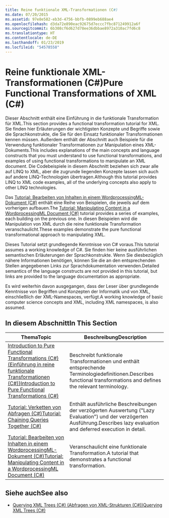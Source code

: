 ```yaml
---
title: Reine funktionale XML-Transformationen (C#)
ms.date: 07/20/2015
ms.assetid: 97e8e582-eb3d-4756-bbfb-0899eb688ae4
ms.openlocfilehash: d3da72e890eac92675d7eccc7fbc871249912a6f
ms.sourcegitcommit: 6b308cf6d627d78ee36dbbae8972a310ac7fd6c8
ms.translationtype: HT
ms.contentlocale: de-DE
ms.lasthandoff: 01/23/2019
ms.locfileid: "54578558"
---
```

# <a name="pure-functional-transformations-of-xml-c"></a><span data-ttu-id="afe3e-102">Reine funktionale XML-Transformationen (C#)</span><span class="sxs-lookup"><span data-stu-id="afe3e-102">Pure Functional Transformations of XML (C#)</span></span>
<span data-ttu-id="afe3e-103">Dieser Abschnitt enthält eine Einführung in die funktionale Transformation für XML.</span><span class="sxs-lookup"><span data-stu-id="afe3e-103">This section provides a functional transformation tutorial for XML.</span></span> <span data-ttu-id="afe3e-104">Sie finden hier Erläuterungen der wichtigsten Konzepte und Begriffe sowie die Sprachkonstrukte, die Sie für den Einsatz funktionaler Transformationen kennen müssen. Außerdem enthält der Abschnitt auch Beispiele für die Verwendung funktionaler Transformationen zur Manipulation eines XML-Dokuments.</span><span class="sxs-lookup"><span data-stu-id="afe3e-104">This includes explanations of the main concepts and language constructs that you must understand to use functional transformations, and examples of using functional transformations to manipulate an XML document.</span></span> <span data-ttu-id="afe3e-105">Die Codebeispiele in diesem Abschnitt beziehen sich zwar alle auf LINQ to XML, aber die zugrunde liegenden Konzepte lassen sich auch auf andere LINQ-Technologien übertragen.</span><span class="sxs-lookup"><span data-stu-id="afe3e-105">Although this tutorial provides LINQ to XML code examples, all of the underlying concepts also apply to other LINQ technologies.</span></span>  
  
 <span data-ttu-id="afe3e-106">Das [Tutorial: Bearbeiten von Inhalten in einem WordprocessingML-Dokument (C#)](../../../../csharp/programming-guide/concepts/linq/tutorial-manipulating-content-in-a-wordprocessingml-document.md) enthält eine Reihe von Beispielen, die jeweils auf dem vorherigen aufbauen.</span><span class="sxs-lookup"><span data-stu-id="afe3e-106">The [Tutorial: Manipulating Content in a WordprocessingML Document (C#)](../../../../csharp/programming-guide/concepts/linq/tutorial-manipulating-content-in-a-wordprocessingml-document.md) tutorial provides a series of examples, each building on the previous one.</span></span> <span data-ttu-id="afe3e-107">In diesen Beispielen wird die Manipulation von XML durch die reine funktionale Transformation veranschaulicht.</span><span class="sxs-lookup"><span data-stu-id="afe3e-107">These examples demonstrate the pure functional transformational approach to manipulating XML.</span></span>  
  
 <span data-ttu-id="afe3e-108">Dieses Tutorial setzt grundlegende Kenntnisse von C# voraus.</span><span class="sxs-lookup"><span data-stu-id="afe3e-108">This tutorial assumes a working knowledge of C#.</span></span> <span data-ttu-id="afe3e-109">Sie finden hier keine ausführlichen semantischen Erläuterungen der Sprachkonstrukte. Wenn Sie diesbezüglich nähere Informationen benötigen, können Sie die an den entsprechenden Stellen angegebenen Links zur Sprachdokumentation verwenden.</span><span class="sxs-lookup"><span data-stu-id="afe3e-109">Detailed semantics of the language constructs are not provided in this tutorial, but links are provided to the language documentation as appropriate.</span></span>  
  
 <span data-ttu-id="afe3e-110">Es wird weiterhin davon ausgegangen, dass der Leser über grundlegende Kenntnisse von Begriffen und Konzepten der Informatik und von XML, einschließlich der XML-Namespaces, verfügt.</span><span class="sxs-lookup"><span data-stu-id="afe3e-110">A working knowledge of basic computer science concepts and XML, including XML namespaces, is also assumed.</span></span>  
  
## <a name="in-this-section"></a><span data-ttu-id="afe3e-111">In diesem Abschnitt</span><span class="sxs-lookup"><span data-stu-id="afe3e-111">In This Section</span></span>  
  
|<span data-ttu-id="afe3e-112">Thema</span><span class="sxs-lookup"><span data-stu-id="afe3e-112">Topic</span></span>|<span data-ttu-id="afe3e-113">Beschreibung</span><span class="sxs-lookup"><span data-stu-id="afe3e-113">Description</span></span>|  
|-----------|-----------------|  
|[<span data-ttu-id="afe3e-114">Introduction to Pure Functional Transformations (C#) (Einführung in reine funktionale Transformationen (C#))</span><span class="sxs-lookup"><span data-stu-id="afe3e-114">Introduction to Pure Functional Transformations (C#)</span></span>](../../../../csharp/programming-guide/concepts/linq/introduction-to-pure-functional-transformations.md)|<span data-ttu-id="afe3e-115">Beschreibt funktionale Transformationen und enthält entsprechende Terminologiedefinitionen.</span><span class="sxs-lookup"><span data-stu-id="afe3e-115">Describes functional transformations and defines the relevant terminology.</span></span>|  
|[<span data-ttu-id="afe3e-116">Tutorial: Verketten von Abfragen (C#)</span><span class="sxs-lookup"><span data-stu-id="afe3e-116">Tutorial: Chaining Queries Together (C#)</span></span>](../../../../csharp/programming-guide/concepts/linq/tutorial-chaining-queries-together.md)|<span data-ttu-id="afe3e-117">Enthält ausführliche Beschreibungen der verzögerten Auswertung ("Lazy Evaluation") und der verzögerten Ausführung.</span><span class="sxs-lookup"><span data-stu-id="afe3e-117">Describes lazy evaluation and deferred execution in detail.</span></span>|  
|[<span data-ttu-id="afe3e-118">Tutorial: Bearbeiten von Inhalten in einem WordprocessingML-Dokument (C#)</span><span class="sxs-lookup"><span data-stu-id="afe3e-118">Tutorial: Manipulating Content in a WordprocessingML Document (C#)</span></span>](../../../../csharp/programming-guide/concepts/linq/tutorial-manipulating-content-in-a-wordprocessingml-document.md)|<span data-ttu-id="afe3e-119">Veranschaulicht eine funktionale Transformation.</span><span class="sxs-lookup"><span data-stu-id="afe3e-119">A tutorial that demonstrates a functional transformation.</span></span>|  
  
## <a name="see-also"></a><span data-ttu-id="afe3e-120">Siehe auch</span><span class="sxs-lookup"><span data-stu-id="afe3e-120">See also</span></span>

- [<span data-ttu-id="afe3e-121">Querying XML Trees (C#) (Abfragen von XML-Strukturen (C#))</span><span class="sxs-lookup"><span data-stu-id="afe3e-121">Querying XML Trees (C#)</span></span>](../../../../csharp/programming-guide/concepts/linq/querying-xml-trees.md)
